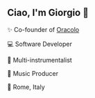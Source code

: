 ## Ciao, I'm Giorgio 👋
✨ Co-founder of [Oracolo](https://oracolo.app)

💻 Software Developer

🎸 Multi-instrumentalist

🎵 Music Producer

📌 Rome, Italy
